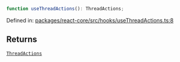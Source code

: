 ```ts
function useThreadActions(): ThreadActions;
```

Defined in: [packages/react-core/src/hooks/useThreadActions.ts:8](https://github.com/thesysdev/crayon/blob/d0d1410263fe0f83e2b52bc1d37c0693717089fe/js/packages/react-core/src/hooks/useThreadActions.ts#L8)

## Returns

[`ThreadActions`](../type-aliases/ThreadActions.md)
